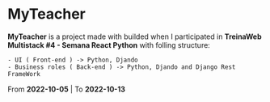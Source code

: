 # MyTeacher

**MyTeacher** is a project made with builded when I participated in  **TreinaWeb Multistack #4 - Semana React Python** with folling structure:

    - UI ( Front-end ) -> Python, Djando
    - Business roles ( Back-end ) -> Python, Djando and Django Rest FrameWork

From **2022-10-05**   | To **2022-10-13**